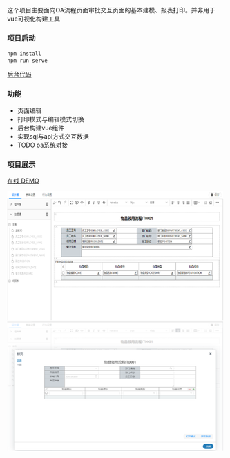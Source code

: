 这个项目主要面向OA流程页面审批交互页面的基本建模、报表打印。并非用于vue可视化构建工具
### 项目启动
```
npm install
npm run serve
```

[后台代码](https://github.com/medlar01/edit-project.git)

### 功能
* 页面编辑
* 打印模式与编辑模式切换
* 后台构建vue组件
* 实现sql与api方式交互数据
* TODO oa系统对接

### 项目展示
[在线 DEMO](http://114.132.201.94)

<img src="https://raw.githubusercontent.com/medlar01/editjs/pages/%7Fimg/%E5%B1%8F%E5%B9%95%E6%88%AA%E5%9B%BE%202021-11-27%20233059.png" width="500px" height="300px" />
<img src="https://raw.githubusercontent.com/medlar01/editjs/pages/%7Fimg/%E5%B1%8F%E5%B9%95%E6%88%AA%E5%9B%BE%202021-11-27%20233214.png" width="500px" height="300px" />
